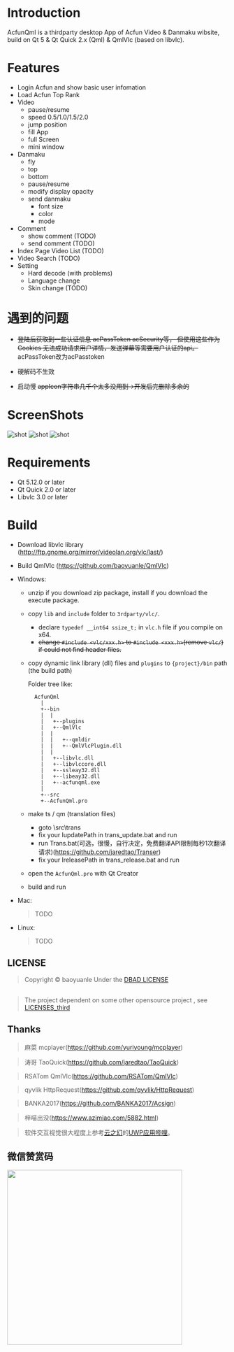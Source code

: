 # Introduction
AcfunQml  is a thirdparty desktop App of Acfun Video & Danmaku wibsite,  build on Qt 5 & Qt Quick 2.x (Qml) & QmlVlc (based on libvlc).

# Features
- Login Acfun and show basic user infomation
- Load Acfun Top Rank
- Video
  - pause/resume
  - speed 0.5/1.0/1.5/2.0
  - jump position
  - fill App
  - full Screen
  - mini window
- Danmaku
  - fly
  - top
  - bottom
  - pause/resume
  - modify display opacity
  - send danmaku
    - font size
	- color
	- mode
- Comment
  - show comment (TODO)
  - send comment (TODO)
- Index Page Video List (TODO)
- Video Search (TODO)
- Setting
  - Hard decode (with problems)
  - Language change
  - Skin change (TODO)

# 遇到的问题
- ~~登陆后获取到一些认证信息 acPassToken acSecurity等， 但使用这些作为Cookies 无法成功请求用户详情，发送弹幕等需要用户认证的api。~~ acPassToken改为acPasstoken

- 硬解码不生效
- 启动慢 ~~appIcon字符串几千个太多没用到->开发后完删除多余的~~

# ScreenShots

![shot](./screenshots/mainpage.jpg)
![shot](./screenshots/playPage.jpg)
![shot](./screenshots/playPageFullApp.jpg)

# Requirements
- Qt 5.12.0 or later
- Qt Quick 2.0 or later
- Libvlc 3.0 or later

# Build
- Download libvlc library (http://ftp.gnome.org/mirror/videolan.org/vlc/last/)
- Build QmlVlc (https://github.com/baoyuanle/QmlVlc)

- Windows:
  - unzip if you download zip package, install if you download the execute package.
  
  - copy `lib` and `include` folder to `3rdparty/vlc/`.
    - declare `typedef __int64 ssize_t;` in `vlc.h` file if you compile on x64.
    - ~~change `#include <vlc/xxx.h>` to `#include <xxx.h>`(remove `vlc/`) if could not find header files.~~
  - copy dynamic link library (dll) files and `plugins` to `{project}/bin` path (the build path)
  
  	Folder tree like:
    ```
      AcfunQml
    	|
    	+--bin
    	|  |
    	|   +--plugins
    	|   +--QmlVlc
    	|  |
		|  |   +--qmldir
		|  |   +--QmlVlcPlugin.dll
		|  |
    	|   +--libvlc.dll
    	|   +--libvlccore.dll
    	|   +--ssleay32.dll
    	|   +--libeay32.dll
    	|   +--acfunqml.exe
    	|
    	+--src
    	+--AcfunQml.pro
    ```
  - make ts / qm (translation files)
    - goto \src\trans
	- fix your lupdatePath in trans_update.bat and run
	- run Trans.bat(可选，很慢，自行决定，免费翻译API限制每秒1次翻译请求)(https://github.com/jaredtao/Transer)
	- fix your lreleasePath in trans_release.bat and run
	
  - open the `AcfunQml.pro` with Qt Creator
  
  - build and run

- Mac:
  > TODO

- Linux:
  > TODO


## LICENSE
> Copyright &copy;  baoyuanle Under the [DBAD LICENSE](LICENSE.md)
##
> The project dependent on some other opensource project , see [LICENSES_third](LICENSE_third.md)

## Thanks
> 麻菜 mcplayer(https://github.com/yuriyoung/mcplayer)

> 涛哥 TaoQuick(https://github.com/jaredtao/TaoQuick)

> RSATom QmlVlc(https://github.com/RSATom/QmlVlc)

> qyvlik HttpRequest(https://github.com/qyvlik/HttpRequest)

> BANKA2017(https://github.com/BANKA2017/Acsign)

> 梓喵出没(https://www.azimiao.com/5882.html)

> 软件交互视觉很大程度上参考[云之幻](https://github.com/Richasy)的[UWP应用哔哩](https://www.microsoft.com/store/apps/9MVN4NSLT150)。

## 微信赞赏码
<img src="https://github.com/baoyuanle/blog/blob/master/res/like.jpg?raw=true" width="400">